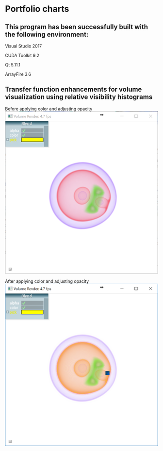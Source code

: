 # Portfolio charts

## This program has been successfully built with the following environment:
Visual Studio 2017

CUDA Toolkit 9.2

Qt 5.11.1

ArrayFire 3.6

## Transfer function enhancements for volume visualization using relative visibility histograms

Before applying color and adjusting opacity
![before](https://raw.githubusercontent.com/luosz/cuda-visibility/master/before.png)

After applying color and adjusting opacity
![after](https://raw.githubusercontent.com/luosz/cuda-visibility/master/after.png)
